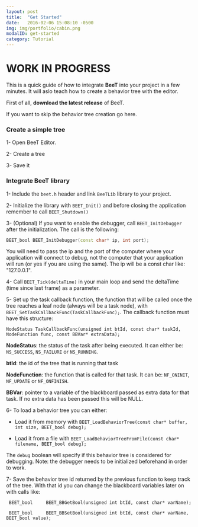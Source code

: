 ```yaml
---
layout: post
title:  "Get Started"
date:   2016-02-06 15:08:10 -0500
img: img/portfolio/cabin.png
modalID: get-started
category: Tutorial
---
```


# WORK IN PROGRESS

This is a quick guide of how to integrate **BeeT** into your project in a few minutes. It will aslo teach how to create a behavior tree with the editor.

First of all, **download the latest release** of BeeT.

If you want to skip the behavior tree creation go here.


### Create a simple tree

1- Open BeeT Editor.

2- Create a tree

3- Save it

### Integrate BeeT library


1- Include the `beet.h` header and link `BeeTLib` library to your project.

2- Initialize the library with `BEET_Init()` and before closing the application remember to call `BEET_Shutdown()`

3- (Optional) If you want to enable the debugger, call `BEET_InitDebugger` after the initialization. The call is the following:

```cpp
BEET_bool BEET_InitDebugger(const char* ip, int port);
```

You will need to pass the ip and the port of the computer where your application will connect to debug, not the computer that your application will run (or yes if you are using the same). The ip will be a const char like: "127.0.0.1".

4- Call `BEET_Tick(deltaTime)` in your main loop and send the deltaTime (time since last frame) as a parameter.

5- Set up the task callback function, the function that will be called once the tree reaches a leaf node (always will be a task node), with `BEET_SetTaskCallbackFunc(TaskCallbackFunc);`. The callback function must have this structure:

`NodeStatus TaskCallbackFunc(unsigned int btId, const char* taskId, NodeFunction func, const BBVar* extraData);`

**NodeStatus**: the status of the task after being executed. It can either be: `NS_SUCCESS`, `NS_FAILURE` or `NS_RUNNING`.

**btId**: the id of the tree that is running that task

**NodeFunction**: the function that is called for that task. It can be: `NF_ONINIT`, `NF_UPDATE` or `NF_ONFINISH`.

**BBVar**: pointer to a variable of the blackboard passed as extra data for that task. If no extra data has been passed this will be NULL.

6- To load a behavior tree you can either:

   - Load it from memory with `BEET_LoadBehaviorTree(const char* buffer, int size, BEET_bool debug);`
  
   - Load it from a file with `BEET_LoadBehaviorTreeFromFile(const char* filename, BEET_bool debug);`
   
The `debug` boolean will specify if this behavior tree is considered for debugging. Note: the debugger needs to be initialized beforehand in order to work.

7- Save the behavior tree id returned by the previous function to keep track of the tree. With that id you can change the blackboard variables later on with calls like:

` BEET_bool		BEET_BBGetBool(unsigned int btId, const char* varName);`

` BEET_bool		BEET_BBSetBool(unsigned int btId, const char* varName, BEET_bool value);`
